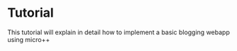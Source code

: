 # Tutorial

This tutorial will explain in detail how to implement a basic blogging webapp using micro++
